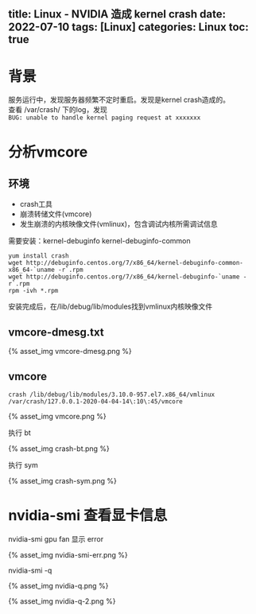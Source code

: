 title: Linux - NVIDIA 造成 kernel crash
date: 2022-07-10
tags: [Linux]
categories: Linux
toc: true
---

# 背景  

服务运行中，发现服务器频繁不定时重启。发现是kernel crash造成的。  
查看 /var/crash/ 下的log，发现   
`BUG: unable to handle kernel paging request at xxxxxxx`

# 分析vmcore

## 环境
- crash工具
- 崩溃转储文件(vmcore)
- 发生崩溃的内核映像文件(vmlinux)，包含调试内核所需调试信息

需要安装：kernel-debuginfo kernel-debuginfo-common  
```
yum install crash
wget http://debuginfo.centos.org/7/x86_64/kernel-debuginfo-common-x86_64-`uname -r`.rpm
wget http://debuginfo.centos.org/7/x86_64/kernel-debuginfo-`uname -r`.rpm
rpm -ivh *.rpm
```

安装完成后，在/lib/debug/lib/modules找到vmlinux内核映像文件

## vmcore-dmesg.txt

{% asset_img vmcore-dmesg.png %}

## vmcore

```
crash /lib/debug/lib/modules/3.10.0-957.el7.x86_64/vmlinux /var/crash/127.0.0.1-2020-04-04-14\:10\:45/vmcore
```

{% asset_img vmcore.png %}

执行 bt  

{% asset_img crash-bt.png %}

执行 sym  

{% asset_img crash-sym.png %}

# nvidia-smi 查看显卡信息

nvidia-smi gpu fan 显示 error  

{% asset_img nvidia-smi-err.png %}

nvidia-smi -q

{% asset_img nvidia-q.png %}  
  
{% asset_img nvidia-q-2.png %}

